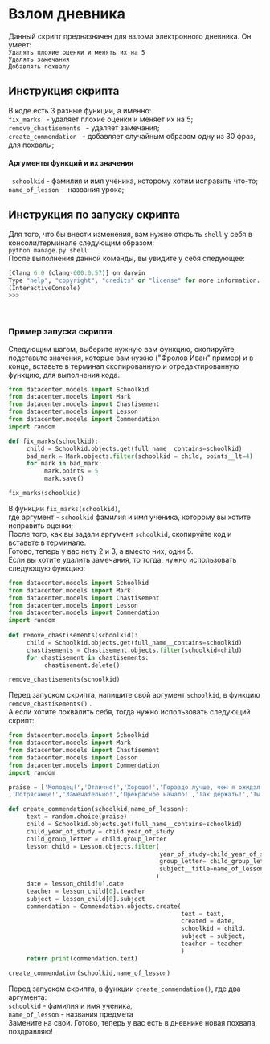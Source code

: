 # Взлом дневника 

Данный скрипт предназначен для взлома электронного дневника. Он умеет: <br>
```Удалять плохие оценки и менять их на 5``` <br>
```Удалять замечания ```<br>
```Добавлять похвалу ```

## Инструкция скрипта

В коде есть 3 разные функции, а именно: <br>
```fix_marks ``` - удаляет плохие оценки и меняет их на 5;<br>
```remove_chastisements ``` - удаляет замечания;<br>
```create_commendation ``` - добавляет случайным образом одну из 30 фраз, для похвалы;<br>

#### Аргументы функций и их значения 

``` schoolkid``` - фамилия и имя ученика, которому хотим исправить что-то; <br>
```name_of_lesson``` -  названия урока;<br>  

## Инструкция по запуску скрипта 

Для того, что бы внести изменения, вам нужно открыть ```shell``` у себя в консоли/терминале следующим образом:<br>
```python manage.py shell ```<br>
После выполнения данной команды, вы увидите у себя следующее:<br>
``` Python 3.7.2 (v3.7.2:9a3ffc0492, Dec 24 2018, 02:44:43) 
[Clang 6.0 (clang-600.0.57)] on darwin
Type "help", "copyright", "credits" or "license" for more information.
(InteractiveConsole)
>>> 
```
<br>
<h3> Пример запуска скрипта </h3>

Следующим шагом, выберите нужную вам функцию, скопируйте, подставьте значения, которые вам нужно ("Фролов Иван" пример) и в конце, вставьте в терминал скопированную и отредактированную функцию, для выполнения кода.

```python
from datacenter.models import Schoolkid
from datacenter.models import Mark 
from datacenter.models import Chastisement
from datacenter.models import Lesson
from datacenter.models import Commendation
import random

def fix_marks(schoolkid):
     child = Schoolkid.objects.get(full_name__contains=schoolkid)
     bad_mark = Mark.objects.filter(schoolkid = child, points__lt=4)
     for mark in bad_mark:
          mark.points = 5
          mark.save()

fix_marks(schoolkid)
```

В функции ```fix_marks(schoolkid)```,
<br>
где аргумент - ```schoolkid``` фамилия и имя ученика, которому вы хотите исправить оценки;
<br>
После того, как вы задали аргумент ```schoolkid```, скопируйте код и вставьте в терминале.
<br>
Готово, теперь у вас нету 2 и 3, а вместо них, одни 5.
<br>
Eсли вы хотите удалить замечания, то тогда, нужно использовать следующую функцию: 
``` python
from datacenter.models import Schoolkid
from datacenter.models import Mark 
from datacenter.models import Chastisement
from datacenter.models import Lesson
from datacenter.models import Commendation
import random
     
def remove_chastisements(schoolkid):
     child = Schoolkid.objects.get(full_name__contains=schoolkid)
     chastisements = Chastisement.objects.filter(schoolkid=child)
     for chastisement in chastisements:
          chastisement.delete()

remove_chastisements(schoolkid)

```
Перед запуском скрипта, напишите свой аргумент ```schoolkid```, в функцию ```remove_chastisements()``` .
<br>
А если хотите похвалить себя, тогда нужно использовать следующий скрипт:
```python
from datacenter.models import Schoolkid
from datacenter.models import Mark 
from datacenter.models import Chastisement
from datacenter.models import Lesson
from datacenter.models import Commendation
import random

praise = ['Молодец!','Отлично!','Хорошо!','Гораздо лучше, чем я ожидал!','Ты меня приятно удивил!','Великолепно!','Прекрасно!','Ты меня очень обрадовал!','Именно этого я давно ждал от тебя!','Сказано здорово – просто и ясно!','Ты, как всегда, точен!','Очень хороший ответ!','Талантливо!','Ты сегодня прыгнул выше головы!','Я поражен!','Уже существенно лучше!'
,'Потрясающе!','Замечательно!','Прекрасное начало!','Так держать!','Ты на верном пути!','Здорово!','Это как раз то, что нужно!','Я тобой горжусь!','С каждым разом у тебя получается всё лучше!','Мы с тобой не зря поработали!','Я вижу, как ты стараешься!','Ты растешь над собой!','Ты многое сделал, я это вижу!','Теперь у тебя точно все получится!']

def create_commendation(schoolkid,name_of_lesson):
     text = random.choice(praise)
     child = Schoolkid.objects.get(full_name__contains=schoolkid)
     child_year_of_study = child.year_of_study
     child_group_letter = child.group_letter 
     lesson_child = Lesson.objects.filter(
                                          year_of_study=child_year_of_study,
                                          group_letter= child_group_letter,
                                          subject__title=name_of_lesson
                                         )
     date = lesson_child[0].date
     teacher = lesson_child[0].teacher
     subject = lesson_child[0].subject
     commendation = Commendation.objects.create(
                                                text = text,
                                                created = date,
                                                schoolkid = child,
                                                subject = subject,
                                                teacher = teacher
                                                )
     return print(commendation.text)

create_commendation(schoolkid,name_of_lesson)
```
Перед запуском скрипта, в функции ```create_commendation()```, где два аргумента:<br>
 ```schoolkid``` - фамилия и имя ученика,<br>
```name_of_lesson``` - названия предмета<br>
Замените на свои. Готово, теперь у вас есть в дневнике новая похвала, поздравляю! 
